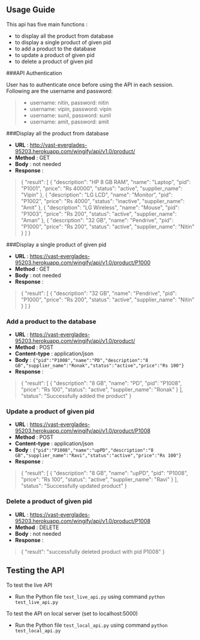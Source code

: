 ## Usage Guide

This api has five main functions :

 - to display all the product from database
 - to display a single product of given pid
 - to add a product to the database
 - to update a product of given pid
 - to delete a product of given pid
 
###API Authentication

User has to authenticate once before using the API in each session.
Following are the username and password:

> - username: nitin, password: nitin
> - username: vipin, password: vipin
> - username: sunil, password: sunil
> - username: amit, password: amit 

###Display all the product from database

 - **URL** : http://vast-everglades-95203.herokuapp.com/wingify/api/v1.0/product/
 - **Method** :  GET
 - **Body** : not needed
 - **Response** : 

> {
  "result": [
    {
      "description": "HP 8 GB RAM", 
      "name": "Laptop", 
      "pid": "P1001", 
      "price": "Rs 40000", 
      "status": "active", 
      "supplier_name": "Vipin"
    }, 
    {
      "description": "LG LCD", 
      "name": "Monitor", 
      "pid": "P1002", 
      "price": "Rs 4000", 
      "status": "inactive", 
      "supplier_name": "Amit"
    }, 
    {
      "description": "LG Wireless", 
      "name": "Mouse", 
      "pid": "P1003", 
      "price": "Rs 200", 
      "status": "active", 
      "supplier_name": "Aman"
    }, 
    {
      "description": "32 GB", 
      "name": "Pendrive", 
      "pid": "P1000", 
      "price": "Rs 200", 
      "status": "active", 
      "supplier_name": "Nitin"
    }
  ]
}

 


###Display a single product of given pid

 - **URL** : https://vast-everglades-95203.herokuapp.com/wingify/api/v1.0/product/P1000
 - **Method** :  GET
 - **Body** : not needed
 - **Response** : 

> {
  "result": [
    {
      "description": "32 GB", 
      "name": "Pendrive", 
      "pid": "P1000", 
      "price": "Rs 200", 
      "status": "active", 
      "supplier_name": "Nitin"
    }
  ]
}


### Add a product to the database

 - **URL** : https://vast-everglades-95203.herokuapp.com/wingify/api/v1.0/product/
 - **Method** :  POST
 - **Content-type** : application/json
 - **Body** : `{"pid":"P1008","name":"PD","description":"8 GB","supplier_name":"Ronak","status":"active","price":"Rs 100"}`
 - **Response** : 

> {
  "result": [
    {
      "description": "8 GB",
      "name": "PD",
      "pid": "P1008",
      "price": "Rs 100",
      "status": "active",
      "supplier_name": "Ronak"
    }
  ],
  "status": "Successfully added the product"
}

### Update a product of given pid

 - **URL** : https://vast-everglades-95203.herokuapp.com/wingify/api/v1.0/product/P1008
 - **Method** :  POST
 - **Content-type** : application/json
 - **Body** : `{"pid":"P1008","name":"upPD","description":"8 GB","supplier_name":"Ravi","status":"active","price":"Rs 100"}`
 - **Response** : 

> {
  "result": [
    {
      "description": "8 GB",
      "name": "upPD",
      "pid": "P1008",
      "price": "Rs 100",
      "status": "active",
      "supplier_name": "Ravi"
    }
  ],
  "status": "Successfully updated product"
}

### Delete a product of given pid

 - **URL** : https://vast-everglades-95203.herokuapp.com/wingify/api/v1.0/product/P1008
 - **Method** :  DELETE
 - **Body** : not needed
 - **Response** : 

> {
  "result": "successfully deleted product with pid P1008"
}

 
 

## Testing the API


To test the live API

- Run the Python file `test_live_api.py` using command `python test_live_api.py`

To test the API on local server (set to localhost:5000)

 - Run the Python file `test_local_api.py` using command `python test_local_api.py`


